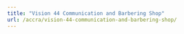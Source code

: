 ```yaml
---
title: "Vision 44 Communication and Barbering Shop"
url: /accra/vision-44-communication-and-barbering-shop/
---
```

